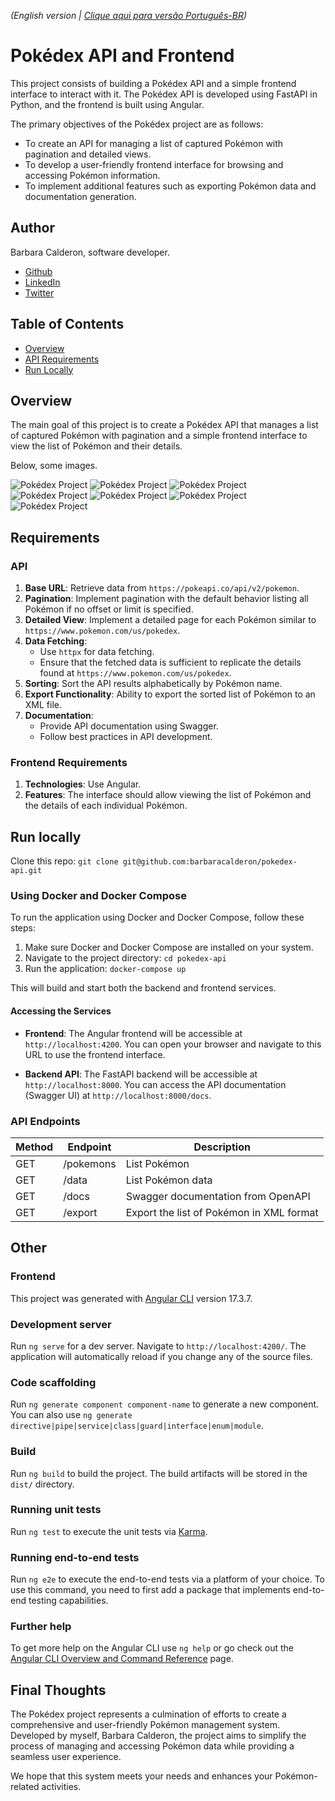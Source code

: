 _(English version | [Clique aqui para versão Português-BR](https://github.com/barbaracalderon/pokedex-api/blob/main/README-pt.md))_


# Pokédex API and Frontend

This project consists of building a Pokédex API and a simple frontend interface to interact with it. The Pokédex API is developed using FastAPI in Python, and the frontend is built using Angular.

The primary objectives of the Pokédex project are as follows:
- To create an API for managing a list of captured Pokémon with pagination and detailed views.
- To develop a user-friendly frontend interface for browsing and accessing Pokémon information.
- To implement additional features such as exporting Pokémon data and documentation generation.

## Author
Barbara Calderon, software developer.

- [Github](https://www.github.com/barbaracalderon)
- [LinkedIn](https://www.linkedin.com/in/barbaracalderondev)
- [Twitter](https://www.x.com/bederoni)

## Table of Contents
- [Overview](#overview)
- [API Requirements](#api-requirements)
- [Run Locally](#run-locally)

## Overview
The main goal of this project is to create a Pokédex API that manages a list of captured Pokémon with pagination and a simple frontend interface to view the list of Pokémon and their details.

Below, some images.

![Pokédex Project](frontend/images/home.png)
![Pokédex Project](frontend/images/pokemon.png)
![Pokédex Project](frontend/images/data.png)
![Pokédex Project](frontend/images/data2.png)
![Pokédex Project](frontend/images/export.png)
![Pokédex Project](frontend/images/export2.png)
![Pokédex Project](frontend/images/swagger.png)

## Requirements

### API
1. **Base URL**: Retrieve data from `https://pokeapi.co/api/v2/pokemon`.
2. **Pagination**: Implement pagination with the default behavior listing all Pokémon if no offset or limit is specified.
3. **Detailed View**: Implement a detailed page for each Pokémon similar to `https://www.pokemon.com/us/pokedex`.
4. **Data Fetching**:
   - Use `httpx` for data fetching.
   - Ensure that the fetched data is sufficient to replicate the details found at `https://www.pokemon.com/us/pokedex`.
5. **Sorting**: Sort the API results alphabetically by Pokémon name.
6. **Export Functionality**: Ability to export the sorted list of Pokémon to an XML file.
7. **Documentation**:
   - Provide API documentation using Swagger.
   - Follow best practices in API development.

### Frontend Requirements
1. **Technologies**: Use Angular.
2. **Features**: The interface should allow viewing the list of Pokémon and the details of each individual Pokémon.

## Run locally

Clone this repo: `git clone git@github.com:barbaracalderon/pokedex-api.git`

### Using Docker and Docker Compose

To run the application using Docker and Docker Compose, follow these steps:

1. Make sure Docker and Docker Compose are installed on your system.
2. Navigate to the project directory: `cd pokedex-api`
3. Run the application: `docker-compose up`

This will build and start both the backend and frontend services.

#### Accessing the Services

- **Frontend**: The Angular frontend will be accessible at `http://localhost:4200`. You can open your browser and navigate to this URL to use the frontend interface.

- **Backend API**: The FastAPI backend will be accessible at `http://localhost:8000`. You can access the API documentation (Swagger UI) at `http://localhost:8000/docs`.


### API Endpoints
| Method | Endpoint          | Description                                    |
|--------|-------------------|------------------------------------------------|
| GET    | /pokemons         | List Pokémon                                   |
| GET    | /data             | List Pokémon data                              |
| GET    | /docs             | Swagger documentation from OpenAPI             |
| GET    | /export           | Export the list of Pokémon in XML format       |

## Other

### Frontend

This project was generated with [Angular CLI](https://github.com/angular/angular-cli) version 17.3.7.

### Development server

Run `ng serve` for a dev server. Navigate to `http://localhost:4200/`. The application will automatically reload if you change any of the source files.

### Code scaffolding

Run `ng generate component component-name` to generate a new component. You can also use `ng generate directive|pipe|service|class|guard|interface|enum|module`.

### Build

Run `ng build` to build the project. The build artifacts will be stored in the `dist/` directory.

### Running unit tests

Run `ng test` to execute the unit tests via [Karma](https://karma-runner.github.io).

### Running end-to-end tests

Run `ng e2e` to execute the end-to-end tests via a platform of your choice. To use this command, you need to first add a package that implements end-to-end testing capabilities.

### Further help

To get more help on the Angular CLI use `ng help` or go check out the [Angular CLI Overview and Command Reference](https://angular.io/cli) page.

## Final Thoughts
The Pokédex project represents a culmination of efforts to create a comprehensive and user-friendly Pokémon management system. Developed by myself, Barbara Calderon, the project aims to simplify the process of managing and accessing Pokémon data while providing a seamless user experience. 

We hope that this system meets your needs and enhances your Pokémon-related activities.
